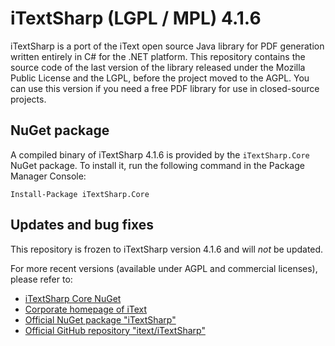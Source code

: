 iTextSharp (LGPL / MPL) 4.1.6
=============================

iTextSharp is a port of the iText open source Java library for PDF generation written entirely in C# for the .NET platform. This repository contains the source code of the last version of the library released under the Mozilla Public License and the LGPL, before the project moved to the AGPL. You can use this version if you need a free PDF library for use in closed-source projects.

NuGet package
-------------
A compiled binary of iTextSharp 4.1.6 is provided by the `iTextSharp.Core` NuGet package. To install it, run the following command in the Package Manager Console:

    Install-Package iTextSharp.Core

Updates and bug fixes
---------------------

This repository is frozen to iTextSharp version 4.1.6 and will *not* be updated.

For more recent versions (available under AGPL and commercial licenses), please refer to:

- [iTextSharp Core NuGet](https://www.nuget.org/packages/iTextSharp.Core/)
- [Corporate homepage of iText](http://itextpdf.com/)
- [Official NuGet package "iTextSharp"](https://www.nuget.org/packages/iTextSharp/)
- [Official GitHub repository "itext/iTextSharp"](https://github.com/itext/itextsharp)
